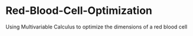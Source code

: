 # Red-Blood-Cell-Optimization
Using Multivariable Calculus to optimize the dimensions of a red blood cell
